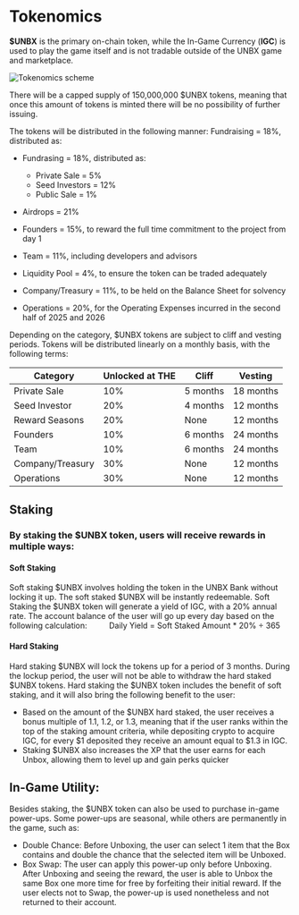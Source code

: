 # Tokenomics 

**$UNBX** is the primary on-chain token, while the In-Game Currency (**IGC**) is used to play the game itself and is not tradable outside of the UNBX game and marketplace.

![Tokenomics scheme](https://i.ibb.co/ykNDtbh/tokenomics.png)


There will be a capped supply of 150,000,000 $UNBX tokens, meaning that once this amount of tokens is minted there will be no possibility of further issuing.


The tokens will be distributed in the following manner: 
Fundraising = 18%, distributed as:

- Fundrasing = 18%, distributed as:
    - Private Sale = 5%
    - Seed Investors = 12%
    - Public Sale = 1%

- Airdrops = 21%
- Founders = 15%, to reward the full time commitment to the project from day 1
- Team = 11%, including developers and advisors
- Liquidity Pool = 4%, to ensure the token can be traded adequately
- Company/Treasury = 11%, to be held on the Balance Sheet for solvency
- Operations = 20%, for the Operating Expenses incurred in the second half of 2025 and 2026


Depending on the category, $UNBX tokens are subject to cliff and vesting periods. Tokens will be distributed linearly on a monthly basis, with the following terms:

| Category        | Unlocked at THE | Cliff           | Vesting         |
|-----------------|-----------------|-----------------|-----------------|
|   Private Sale  | 10%             | 5 months        |  18 months      |
| Seed Investor   | 20%             | 4 months        |  12 months      |
| Reward Seasons  | 20%             | None            |  12 months      |
| Founders        | 10%             | 6 months        |  24 months      |
| Team            | 10%             | 6 months        |  24 months      |
| Company/Treasury| 30%             | None            |  12 months      |   
| Operations      | 30%             | None            |  12 months      |

## Staking

### By staking the $UNBX token, users will receive rewards in multiple ways:

#### Soft Staking
Soft staking $UNBX involves holding the token in the UNBX Bank without locking it up. The soft staked $UNBX will be instantly redeemable. Soft Staking the $UNBX token will generate a yield of IGC, with a 20% annual rate. The account balance of the user will go up every day based on the following calculation:
  &nbsp;&nbsp;&nbsp;&nbsp; &nbsp;&nbsp;&nbsp; Daily Yield = Soft Staked Amount * 20% ÷ 365

#### Hard Staking

Hard staking $UNBX will lock the tokens up for a period of 3 months. During the lockup period, the user will not be able to withdraw the hard staked $UNBX tokens. Hard staking the $UNBX token includes the benefit of soft staking, and it will also bring the following benefit to the user:

- Based on the amount of the $UNBX hard staked, the user receives a bonus multiple of 1.1, 1.2, or 1.3, meaning that if the user ranks within the top of the staking amount criteria, while depositing crypto to acquire IGC, for every $1 deposited they receive an amount equal to $1.3 in IGC.
- Staking $UNBX also increases the XP that the user earns for each Unbox, allowing them to level up and gain perks quicker


## In-Game Utility:

Besides staking, the $UNBX token can also be used to purchase in-game power-ups. Some power-ups are seasonal, while others are permanently in the game, such as:
- Double Chance: Before Unboxing, the user can select 1 item that the Box contains and double the chance that the selected item will be Unboxed.
- Box Swap: The user can apply this power-up only before Unboxing. After Unboxing and seeing the reward, the user is able to Unbox the same Box one more time for free by forfeiting their initial reward. If the user elects not to Swap, the power-up is used nonetheless and not returned to their account.
